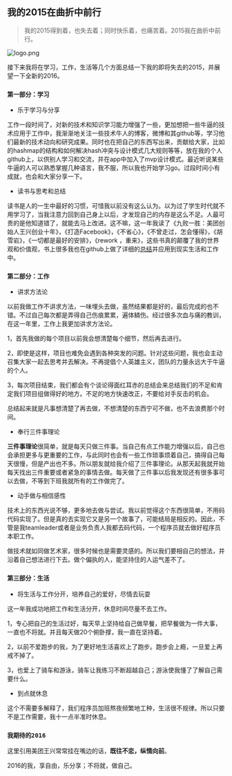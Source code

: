 ## 我的2015在曲折中前行
> 我的2015得到着，也失去着；同时快乐着，也痛苦着。2015我在曲折中前行。

![logo.png](http://new-img2.ol-img.com/985x695/117/102/lipOSJRHxvPD2.jpg)

接下来我将在学习，工作，生活等几个方面总结一下我的即将失去的2015，并展望一下全新的2016。
### `第一部分：学习`
- 乐于学习与分享

工作一段时间了，对新的技术和知识学习能力增强了一些，更加想把一些牛逼的技术应用于工作中，我渐渐地关注一些技术牛人的博客，微博和其github等，学习他们最新的技术动向和研究成果。同时也在把自己的东西写出来，贡献给大家，比如的hashmap的结构和如何解决hash冲突与设计模式几大规则等等，放在我的个人github上，以供别人学习和交流，并在app中加入了mvp设计模式。最近听说某些牛逼的人可以熟悉掌握几种语言，我不服，所以我也开始学习go。过段时间小有成就，也会和大家分享一下。


- 读书与思考和总结

读书是人的一生中最好的习惯，可惜我以前没有这么认为。以为过了学生时代就不用学习了，当我注意力回到自己身上以后，才发现自己的内存是这么不足。人最可贵的是他知道错了，就能去马上改进。这不嘛，这一年我读了《九败一胜：美团创始人王兴创业十年》，《打造Facebook》，《不省心》，《不曾走过，怎会懂得》，《胡雪岩》，《一切都是最好的安排》，《rework ，重来》，这些书真的颠覆了我的世界观和价值观，书上很多我也在github上做了详细的[总结](https://github.com/guohongjun/Book-notes)并应用到现实生活和工作中。


### `第二部分：工作`
- 讲求方法论

以前我做工作不讲求方法，一味埋头去做，虽然结果都是好的，最后完成的也不错。不过自己每次都是弄得自己伤痕累累，遍体鳞伤。经过很多次血与痛的教训，在这一年里，工作上我更加讲求方法论。

1，首先我做的每个项目以前我会想清楚每个细节，然后再去进行。

2，即使是这样，项目也难免会遇到各种突发的问题。针对这些问题，我也会主动召集大家一起去思考并去解决。不再提倡个人英雄主义，团队的力量永远大于牛逼的个人。

3，每次项目结束，我们都会有个谈论得面红耳赤的总结会来总结我们的不足和肯定我们项目组做得好的地方。不足的地方快速改正，不要给对手反击的机会。

总结起来就是凡事想清楚了再去做，不想清楚的东西宁可不做，也不去浪费那个时间。

- 奉行三件事理论


**三件事理论**很简单，就是每天只做三件事。当自己有点工作能力增强以后，自己也会承担更多与更重要的工作，与此同时也会有一些工作琐事烦着自己，搞得自己每天很慢，但是产出也不多。所以朋友就给我介绍了三件事理论。从那天起我就开始每天找出三件重要或者紧急的事情去做。每天做了三件事以后我发现还有很多事可以去做，不等到下班我就所有的工作做完了。



- 动手做与相信感性

技术上的东西光说不够，更多地去做与尝试。我以前觉得这个东西很简单，不用码代码实现了。但是真的去实现它又是另一个故事了，可能结局是相反的。因此，不管是我teamleader或者是业务负责人我都去码代码，一个程序员就去做好程序员本职工作。

做技术就如同做艺术家，很多时候也是需要灵感的。所以我们要相自己的想法，并沿着自己想法进行下去。做个偏执的人，能坚持住的人运气差不了。


### `第三部分：生活`

- 将生活与工作分开，培养自己的爱好，尽情去玩耍


这一年我成功地把工作和生活分开，休息时间尽量不去工作。

1，专心把自己的生活过好，每天早上坚持给自己做早餐，把早餐做为一件大事，一直也不将就。并且每天做20个俯卧撑，我一直在坚持着。

2，以前不爱跑步的我，为了更好地生活喜欢上了跑步。跑步会上瘾，一旦爱上再戒不掉了。

3，也爱上了骑车和游泳，骑车让我练习不断超越自己；游泳使我懂了了解自己需要什么。


- 到点就休息

这个不需要多解释了，我们程序员加班熬夜频繁地工种，生活很不规律。所以只要不是工作需要，我十一点半准时休息。



### `我期待的2016`
这里引用美团王兴常常挂在嘴边的话，**既往不恋，纵情向前**。

2016的我，享自由，乐分享；不将就，做自己。



